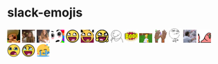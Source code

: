 # slack-emojis

<img src="emojis/ahhh-toad.gif" width="30" />
<img src="emojis/alexis-boop.jpeg" width="30" />
<img src="emojis/alexis-gasp.gif" width="30" />
<img src="emojis/amaze.gif" width="30" />
<img src="emojis/awesome.png" width="30" />
<img src="emojis/awesome-recursive.gif" width="30" />
<img src="emojis/awesomer.gif" width="30" />
<img src="emojis/aww-thanks.png" width="30" />
<img src="emojis/boo.jpeg" width="30" />
<img src="emojis/bushes.gif" width="30" />
<img src="emojis/celebrate-all.gif" width="30" />
<img src="emojis/challenge-accepted.jpeg" width="30" />
<img src="emojis/charlie-conspiracy.gif" width="30" />
<img src="emojis/conga-line-parrot.gif" width="30" />
<img src="emojis/cry-face.png" width="30" />
<img src="emojis/cry-happy.png" width="30" />
<img src="emojis/cry-party.png" width="30" />
